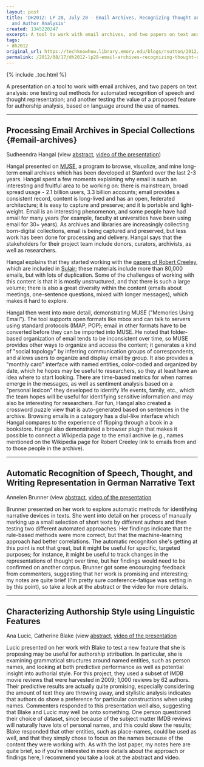 ```yaml
---
layout: post
title: 'DH2012: LP 28, July 20 - Email Archives, Recognizing Thought and Speech Representation,
  and Author Analysis'
created: 1345220247
excerpt: A tool to work with email archives, and two papers on text analysis.
tags:
- dh2012
original_url: https://techknowhow.library.emory.edu/blogs/rsutton/2012/08/17/dh2012-lp28-email-archives-recognizing-thought-representation-author-analysis
permalink: /2012/08/17/dh2012-lp28-email-archives-recognizing-thought-representation-author-analysis/
---
```


{% include _toc.html %}

A presentation on a tool to work with email archives, and two papers on text analysis: one testing out methods for automated recognition of speech and thought representation; and another testing the value of a proposed feature for authorship analysis, based on language around the use of names.

* * *

## Processing Email Archives in Special Collections {#email-archives}

Sudheendra Hangal (view [abstract](http://www.dh2012.uni-hamburg.de/conference/programme/abstracts/processing-email-archives-in-special-collections/), [video of the presentation](http://lecture2go.uni-hamburg.de/konferenzen/-/k/14031))

Hangal presented on [MUSE](http://mobisocial.stanford.edu/muse/), a program to browse, visualize, and mine long-term email archives which has been developed at Stanford over the last 2-3 years. Hangal spent a few moments explaining why email is such an interesting and fruitful area to be working on: there is mainstream, broad spread usage - 2.1 billion users, 3.3 billion accounts; email provides a consistent record, content is long-lived and has an open, federated architecture; it is easy to capture and preserve; and it is portable and light-weight.  Email is an interesting phenomenon, and some people have had email for many years (for example, faculty at universities have been using email for 30+ years).  As archives and libraries are increasingly collecting born-digital collections, email is being captured and preserved, but less work has been done for processing and delivery.  Hangal says that the stakeholders for their project team include donors, curators, archivists, as well as researchers.

Hangal explains that they started working with the [papers of Robert Creeley](http://www-sul.stanford.edu/depts/hasrg/ablit/amerlit/creeley.html), which are included in [Sulair](http://www-sul.stanford.edu/); these materials include more than 80,000 emails, but with lots of duplication.  Some of the challenges of working with this content is that it is mostly unstructured, and that there is such a large volume; there is also a great diversity within the content (emails about meetings, one-sentence questions, mixed with longer messages), which makes it hard to explore.

Hangal then went into more detail, demonstrating MUSE ("Memories Using Email").  The tool supports open formats like mbox and can talk to servers using standard protocols (IMAP, POP); email in other formats have to be converted before they can be imported into MUSE.  He noted that folder-based organization of email tends to be inconsistent over time, so MUSE provides other ways to organize and access the content; it generates a kind of "social topology" by inferring communication groups of correspondents, and allows users to organize and display email by group.  It also provides a "monthly card" interface with named entities, color-coded and organized by date, which he hopes may be useful to researchers, so they at least have an idea where to start looking.  There are time-based metrics for when names emerge in the messages, as well as sentiment analysis based on a "personal lexicon" they developed to identify life events, family, etc., which the team hopes will be useful for identifying sensitive information and may also be interesting for researchers.  For fun, Hangal also created a crossword puzzle view that is auto-generated based on sentences in the archive.  Browsing emails in a category has a dial-like interface which Hangal compares to the experience of flipping through a book in a bookstore.  Hangal also demonstrated a browser plugin that makes it possible to connect a Wikipedia page to the email archive (e.g., names mentioned on the Wikipedia page for Robert Creeley link to emails from and to those people in the archive).

* * *

## Automatic Recognition of Speech, Thought, and Writing Representation in German Narrative Text

Annelen Brunner (view [abstract](http://www.dh2012.uni-hamburg.de/conference/programme/abstracts/automatic-recognition-of-speech-thought-and-writing-representation-in-german-narrative-texts/), [video of the presentation](http://lecture2go.uni-hamburg.de/konferenzen/-/k/14032)

Brunner presented on her work to explore automatic methods for identifying narrative devices in texts. She went into detail on her process of manually marking up a small selection of short texts by different authors and then testing two different automated approaches.  Her findings indicate that the rule-based methods were more correct, but that the machine-learning approach had better correlations.  The automatic recognition she's getting at this point is not that great, but it might be useful for specific, targeted purposes; for instance, it might be useful to track changes in the representations of thought over time, but her findings would need to be confirmed on another corpus.  Brunner got some encouraging feedback from commenters, suggesting that her work is promising and interesting; my notes are quite brief (I'm pretty sure conference-fatigue was setting in by this point), so take a look at the abstract or the video for more details.

* * *

## Characterizing Authorship Style using Linguistic Features

Ana Lucic, Catherine Blake (view [abstract](http://www.dh2012.uni-hamburg.de/conference/programme/abstracts/characterizing-authorship-style-using-linguistic-features/), [video of the presentation](http://lecture2go.uni-hamburg.de/konferenzen/-/k/14033)

Lucic presented on her work with Blake to test a new feature that she is proposing may be useful for authorship attribution.  In particular, she is examining grammatical structures around named entities, such as person names, and looking at both predictive performance as well as potential insight into authorial style.  For this project, they used a subset of IMDB movie reviews that were harvested in 2009; 1,000 reviews by 62 authors.  Their predictive results are actually quite promising, especially considering the amount of text they are throwing away, and stylistic analysis indicates that authors do show a preference for particular constructions when using names.  Commenters responded to this presentation well also, suggesting that Blake and Lucic may well be onto something.  One person questioned their choice of dataset, since because of the subject matter IMDB reviews will naturally have lots of personal names, and this could skew the results; Blake responded that other entities, such as place-names, could be used as well, and that they simply chose to focus on the names because of the content they were working with.  As with the last paper, my notes here are quite brief, so if you're interested in more details about the approach or findings here, I recommend you take a look at the abstract and video.
